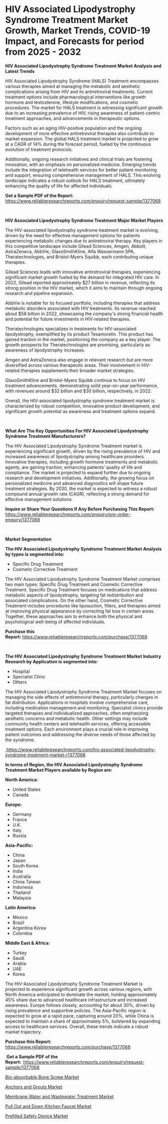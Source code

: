 <p><h1>HIV Associated Lipodystrophy Syndrome Treatment Market Growth, Market Trends, COVID-19 Impact, and Forecasts for period from 2025 - 2032</h1></p><p><strong>HIV Associated Lipodystrophy Syndrome Treatment Market Analysis and Latest Trends</strong></p>
<p><p>HIV Associated Lipodystrophy Syndrome (HALS) Treatment encompasses various therapies aimed at managing the metabolic and aesthetic complications arising from HIV and its antiretroviral treatments. Current treatment options include pharmacological interventions like growth hormone and testosterone, lifestyle modifications, and cosmetic procedures. The market for HALS treatment is witnessing significant growth due to an increasing prevalence of HIV, rising awareness of patient-centric treatment approaches, and advancements in therapeutic options.</p><p>Factors such as an aging HIV-positive population and the ongoing development of more effective antiretroviral therapies also contribute to market expansion. The global HALS treatment market is projected to grow at a CAGR of 14% during the forecast period, fueled by the continuous evolution of treatment protocols. </p><p>Additionally, ongoing research initiatives and clinical trials are fostering innovation, with an emphasis on personalized medicine. Emerging trends include the integration of telehealth services for better patient monitoring and support, ensuring comprehensive management of HALS. This evolving landscape indicates a robust outlook for HALS treatment, ultimately enhancing the quality of life for affected individuals.</p></p>
<p><strong>Get a Sample PDF of the Report:&nbsp;</strong> <a href="https://www.reliableresearchreports.com/enquiry/request-sample/1377068?utm_campaign=33&utm_medium=2&utm_source=Github&utm_content=ia&utm_term=13012025&utm_id=hiv-associated-lipodystrophy-syndrome-treatment">https://www.reliableresearchreports.com/enquiry/request-sample/1377068</a></p>
<p>&nbsp;</p>
<p><strong>HIV Associated Lipodystrophy Syndrome Treatment Major Market Players</strong></p>
<p><p>The HIV-associated lipodystrophy syndrome treatment market is evolving, driven by the need for effective management options for patients experiencing metabolic changes due to antiretroviral therapy. Key players in this competitive landscape include Gilead Sciences, Amgen, Abbott, AstraZeneca, AbbVie, GlaxoSmithKline, Alfa Wassermann SPA, Theratechnologies, and Bristol-Myers Squibb, each contributing unique therapies.</p><p>Gilead Sciences leads with innovative antiretroviral therapies, experiencing significant market growth fueled by the demand for integrated HIV care. In 2022, Gilead reported approximately $27 billion in revenue, reflecting its strong position in the HIV market, which it aims to maintain through ongoing research and pipeline expansion.</p><p>AbbVie is notable for its focused portfolio, including therapies that address metabolic disorders associated with HIV treatments. Its revenue reached about $58 billion in 2022, showcasing the company's strong financial health and potential for future investments in HIV-related therapies.</p><p>Theratechnologies specializes in treatments for HIV-associated lipodystrophy, exemplified by its product Tesamorelin. This product has gained traction in the market, positioning the company as a key player. The growth prospects for Theratechnologies are promising, particularly as awareness of lipodystrophy increases.</p><p>Amgen and AstraZeneca also engage in relevant research but are more diversified across various therapeutic areas. Their involvement in HIV-related therapies supplements their broader market strategies.</p><p>GlaxoSmithKline and Bristol-Myers Squibb continue to focus on HIV treatment advancements, demonstrating solid year-on-year performance, with revenues around $32 billion and $30 billion, respectively, in 2022.</p><p>Overall, the HIV-associated lipodystrophy syndrome treatment market is characterized by robust competition, innovative product development, and significant growth potential as awareness and treatment options expand.</p></p>
<p>&nbsp;</p>
<p><strong>What Are The Key Opportunities For HIV Associated Lipodystrophy Syndrome Treatment Manufacturers?</strong></p>
<p><p>The HIV Associated Lipodystrophy Syndrome Treatment market is experiencing significant growth, driven by the rising prevalence of HIV and increased awareness of lipodystrophy among healthcare providers. Innovative therapies, including growth hormone treatments and metabolic agents, are gaining traction, enhancing patients’ quality of life and compliance. The market is projected to expand further due to ongoing research and development initiatives. Additionally, the growing focus on personalized medicine and advanced diagnostics will shape future treatment strategies. By 2030, the market is expected to witness a robust compound annual growth rate (CAGR), reflecting a strong demand for effective management solutions.</p></p>
<p><strong>Inquire or Share Your Questions If Any Before Purchasing This Report:</strong> <a href="https://www.reliableresearchreports.com/enquiry/pre-order-enquiry/1377068?utm_campaign=33&utm_medium=2&utm_source=Github&utm_content=ia&utm_term=13012025&utm_id=hiv-associated-lipodystrophy-syndrome-treatment">https://www.reliableresearchreports.com/enquiry/pre-order-enquiry/1377068</a></p>
<p>&nbsp;</p>
<p><strong>Market Segmentation</strong></p>
<p><strong>The HIV Associated Lipodystrophy Syndrome Treatment Market Analysis by types is segmented into:</strong></p>
<p><ul><li>Specific Drug Treatment</li><li>Cosmetic Corrective Treatment</li></ul></p>
<p><p>The HIV Associated Lipodystrophy Syndrome Treatment Market comprises two main types: Specific Drug Treatment and Cosmetic Corrective Treatment. Specific Drug Treatment focuses on medications that address metabolic aspects of lipodystrophy, targeting fat redistribution and associated complications. On the other hand, Cosmetic Corrective Treatment includes procedures like liposuction, fillers, and therapies aimed at improving physical appearance by correcting fat loss in certain areas. Together, these approaches aim to enhance both the physical and psychological well-being of affected individuals.</p></p>
<p><strong>Purchase this Report:&nbsp;</strong><a href="https://www.reliableresearchreports.com/purchase/1377068?utm_campaign=33&utm_medium=2&utm_source=Github&utm_content=ia&utm_term=13012025&utm_id=hiv-associated-lipodystrophy-syndrome-treatment">https://www.reliableresearchreports.com/purchase/1377068</a></p>
<p>&nbsp;</p>
<p><strong>The HIV Associated Lipodystrophy Syndrome Treatment Market Industry Research by Application is segmented into:</strong></p>
<p><ul><li>Hospital</li><li>Specialist Clinic</li><li>Others</li></ul></p>
<p><p>The HIV Associated Lipodystrophy Syndrome Treatment Market focuses on managing the side effects of antiretroviral therapy, particularly changes in fat distribution. Applications in hospitals involve comprehensive care, including medication management and monitoring. Specialist clinics provide targeted therapies and individualized approaches, often emphasizing aesthetic concerns and metabolic health. Other settings may include community health centers and telehealth services, offering accessible treatment options. Each environment plays a crucial role in improving patient outcomes and addressing the diverse needs of those affected by the syndrome.</p></p>
<p><a href="https://www.reliableresearchreports.com/hiv-associated-lipodystrophy-syndrome-treatment-market-r1377068?utm_campaign=33&utm_medium=2&utm_source=Github&utm_content=ia&utm_term=13012025&utm_id=hiv-associated-lipodystrophy-syndrome-treatment">&nbsp;https://www.reliableresearchreports.com/hiv-associated-lipodystrophy-syndrome-treatment-market-r1377068</a></p>
<p><strong>In terms of Region, the HIV Associated Lipodystrophy Syndrome Treatment Market Players available by Region are:</strong></p>
<p>
    <p> <strong> North America: </strong>
        <ul>
            <li>United States</li>
            <li>Canada</li>
        </ul>
        </p> 
    <p> <strong> Europe: </strong>
        <ul>
            <li>Germany</li>
            <li>France</li>
            <li>U.K.</li>
            <li>Italy</li>
            <li>Russia</li>
        </ul>
        </p> 
    <p> <strong> Asia-Pacific: </strong>
        <ul>
            <li>China</li>
            <li>Japan</li>
            <li>South Korea</li>
            <li>India</li>
            <li>Australia</li>
            <li>China Taiwan</li>
            <li>Indonesia</li>
            <li>Thailand</li>
            <li>Malaysia</li>
        </ul>
        </p> 
    <p> <strong> Latin America: </strong>
        <ul>
            <li>Mexico</li>
            <li>Brazil</li>
            <li>Argentina Korea</li>
            <li>Colombia</li>
        </ul>
        </p> 
    <p> <strong> Middle East & Africa: </strong>
        <ul>
            <li>Turkey</li>
            <li>Saudi</li>
            <li>Arabia</li>
            <li>UAE</li>
            <li>Korea</li>
        </ul>
    </p>
    </p>
<p><p>The HIV-Associated Lipodystrophy Syndrome Treatment Market is projected to experience significant growth across various regions, with North America anticipated to dominate the market, holding approximately 45% share due to advanced healthcare infrastructure and increased awareness. Europe follows closely, accounting for about 30%, driven by rising prevalence and supportive policies. The Asia-Pacific region is expected to grow at a rapid pace, capturing around 20%, while China is expected to maintain a share of approximately 5%, bolstered by expanding access to healthcare services. Overall, these trends indicate a robust market trajectory.</p></p>
<p><strong>Purchase this Report: </strong><a href="https://www.reliableresearchreports.com/purchase/1377068?utm_campaign=33&utm_medium=2&utm_source=Github&utm_content=ia&utm_term=13012025&utm_id=hiv-associated-lipodystrophy-syndrome-treatment">https://www.reliableresearchreports.com/purchase/1377068</a></p>
<p>&nbsp;<strong>Get a Sample PDF of the Report:&nbsp;&nbsp;</strong><a href="https://www.reliableresearchreports.com/enquiry/request-sample/1377068?utm_campaign=33&utm_medium=2&utm_source=Github&utm_content=ia&utm_term=13012025&utm_id=hiv-associated-lipodystrophy-syndrome-treatment">https://www.reliableresearchreports.com/enquiry/request-sample/1377068</a></p>
<p><strong></strong></p>
<p><p><a href="https://github.com/arnoldannice0/Market-Research-Report-List-1/blob/main/bio-absorbable-bone-screw-market.md?utm_campaign=33&utm_medium=2&utm_source=Github&utm_content=ia&utm_term=13012025&utm_id=hiv-associated-lipodystrophy-syndrome-treatment">Bio-absorbable Bone Screw Market</a></p><p><a href="https://github.com/bensemilia864/Market-Research-Report-List-1/blob/main/anchors-and-grouts-market.md?utm_campaign=33&utm_medium=2&utm_source=Github&utm_content=ia&utm_term=13012025&utm_id=hiv-associated-lipodystrophy-syndrome-treatment">Anchors and Grouts Market</a></p><p><a href="https://github.com/justalichtenberger/Market-Research-Report-List-1/blob/main/membrane-water-and-wastewater-treatment-market.md?utm_campaign=33&utm_medium=2&utm_source=Github&utm_content=ia&utm_term=13012025&utm_id=hiv-associated-lipodystrophy-syndrome-treatment">Membrane Water and Wastewater Treatment Market</a></p><p><a href="https://github.com/JakirUddin651/Market-Research-Report-List-1/blob/main/pull-out-and-down-kitchen-faucet-market.md?utm_campaign=33&utm_medium=2&utm_source=Github&utm_content=ia&utm_term=13012025&utm_id=hiv-associated-lipodystrophy-syndrome-treatment">Pull Out and Down Kitchen Faucet Market</a></p><p><a href="https://github.com/gerdabatiskzv9/Market-Research-Report-List-1/blob/main/prefilled-safety-device-market.md?utm_campaign=33&utm_medium=2&utm_source=Github&utm_content=ia&utm_term=13012025&utm_id=hiv-associated-lipodystrophy-syndrome-treatment">Prefilled Safety Device Market</a></p></p>